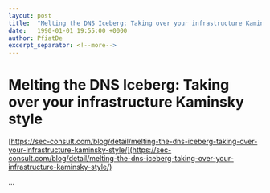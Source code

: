 ```yaml
---
layout: post
title:  "Melting the DNS Iceberg: Taking over your infrastructure Kaminsky style"
date:   1990-01-01 19:55:00 +0000
author: PfiatDe
excerpt_separator: <!--more-->
---
```


# Melting the DNS Iceberg: Taking over your infrastructure Kaminsky style

[https://sec-consult.com/blog/detail/melting-the-dns-iceberg-taking-over-your-infrastructure-kaminsky-style/](https://sec-consult.com/blog/detail/melting-the-dns-iceberg-taking-over-your-infrastructure-kaminsky-style/)

...
<!--more-->
